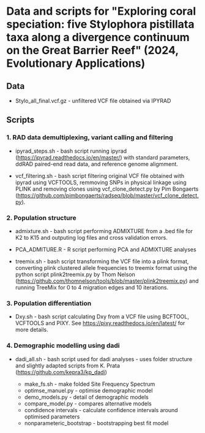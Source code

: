 # Data and scripts for "Exploring coral speciation: five Stylophora pistillata taxa along a divergence continuum on the Great Barrier Reef" (2024, Evolutionary Applications)

## Data

* Stylo_all_final.vcf.gz - unfiltered VCF file obtained via IPYRAD

## Scripts

### 1. RAD data demultiplexing, variant calling and filtering

* ipyrad_steps.sh - bash script running ipyrad (https://ipyrad.readthedocs.io/en/master/) with standard parameters, ddRAD paired-end read data, and reference genome aligmment.

* vcf_filtering.sh - bash script filtering original VCF file obtained with ipyrad using VCFTOOLS,  remmoving SNPs in physical linkage using PLINK and removing clones using vcf_clone_detect.py by Pim Bongaerts (https://github.com/pimbongaerts/radseq/blob/master/vcf_clone_detect.py). 


### 2. Population structure

* admixture.sh - bash script performing ADMIXTURE from a .bed file for K2 to K15 and outputing log files and cross validation errors.

* PCA_ADMITURE.R - R script performing PCA and ADMIXTURE analyses
  
* treemix.sh - bash script transforming the VCF file into a plink format, converting plink clustered allele frequencies to treemix format using the python script plink2treemix.py by Thom Nelson (https://github.com/thomnelson/tools/blob/master/plink2treemix.py) and running TreeMix for 0 to 4 migration edges and 10 iterations.

### 3. Population differentiation

* Dxy.sh - bash script calculating Dxy from a VCF file using BCFTOOL, VCFTOOLS and PIXY. See https://pixy.readthedocs.io/en/latest/ for more details.

### 4. Demographic modelling using dadi

* dadi_all.sh - bash script used for dadi analyses - uses folder structure and slightly adapted scripts from K. Prata (https://github.com/kepra3/kp_dadi)

    * make_fs.sh - make folded Site Frequency Spectrum
    * optimse_manuel.py - optimise demographic model
    * demo_models.py - detail of demographic models
    * compare_model.py - compares alternative models
    * condidence intervals - calculate confidence intervals around optimised parameters
    * nonparameteric_bootstrap - bootstrapping best fit model
